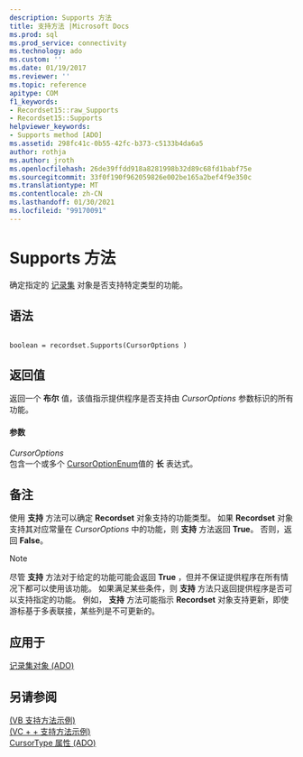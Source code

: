 ```yaml
---
description: Supports 方法
title: 支持方法 |Microsoft Docs
ms.prod: sql
ms.prod_service: connectivity
ms.technology: ado
ms.custom: ''
ms.date: 01/19/2017
ms.reviewer: ''
ms.topic: reference
apitype: COM
f1_keywords:
- Recordset15::raw_Supports
- Recordset15::Supports
helpviewer_keywords:
- Supports method [ADO]
ms.assetid: 298fc41c-0b55-42fc-b373-c5133b4da6a5
author: rothja
ms.author: jroth
ms.openlocfilehash: 26de39ffdd918a8281998b32d89c68fd1babf75e
ms.sourcegitcommit: 33f0f190f962059826e002be165a2bef4f9e350c
ms.translationtype: MT
ms.contentlocale: zh-CN
ms.lasthandoff: 01/30/2021
ms.locfileid: "99170091"
---
```

# <a name="supports-method"></a>Supports 方法
确定指定的 [记录集](./recordset-object-ado.md) 对象是否支持特定类型的功能。  
  
## <a name="syntax"></a>语法  
  
```  
  
boolean = recordset.Supports(CursorOptions )  
```  
  
## <a name="return-value"></a>返回值  
 返回一个 **布尔** 值，该值指示提供程序是否支持由 *CursorOptions* 参数标识的所有功能。  
  
#### <a name="parameters"></a>参数  
 *CursorOptions*  
 包含一个或多个 [CursorOptionEnum](./cursoroptionenum.md)值的 **长** 表达式。  
  
## <a name="remarks"></a>备注  
 使用 **支持** 方法可以确定 **Recordset** 对象支持的功能类型。 如果 **Recordset** 对象支持其对应常量在 *CursorOptions* 中的功能，则 **支持** 方法返回 **True**。 否则，返回 **False**。  
  
> [!NOTE]
>  尽管 **支持** 方法对于给定的功能可能会返回 **True** ，但并不保证提供程序在所有情况下都可以使用该功能。 如果满足某些条件，则 **支持** 方法只返回提供程序是否可以支持指定的功能。 例如， **支持** 方法可能指示 **Recordset** 对象支持更新，即使游标基于多表联接，某些列是不可更新的。  
  
## <a name="applies-to"></a>应用于  
 [记录集对象 (ADO)](./recordset-object-ado.md)  
  
## <a name="see-also"></a>另请参阅  
 [ (VB 支持方法示例) ](./supports-method-example-vb.md)   
 [ (VC + + 支持方法示例) ](./supports-method-example-vc.md)   
 [CursorType 属性 (ADO)](./cursortype-property-ado.md)